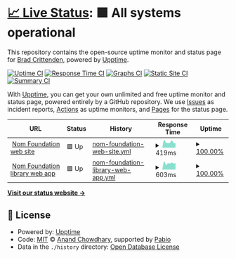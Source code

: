 # [📈 Live Status](https://bac.github.io/upptime): <!--live status--> **🟩 All systems operational**

This repository contains the open-source uptime monitor and status page for [Brad Crittenden](bradcrittenden.net), powered by [Upptime](https://github.com/upptime/upptime).

[![Uptime CI](https://github.com/bac/upptime/workflows/Uptime%20CI/badge.svg)](https://github.com/bac/upptime/actions?query=workflow%3A%22Uptime+CI%22)
[![Response Time CI](https://github.com/bac/upptime/workflows/Response%20Time%20CI/badge.svg)](https://github.com/bac/upptime/actions?query=workflow%3A%22Response+Time+CI%22)
[![Graphs CI](https://github.com/bac/upptime/workflows/Graphs%20CI/badge.svg)](https://github.com/bac/upptime/actions?query=workflow%3A%22Graphs+CI%22)
[![Static Site CI](https://github.com/bac/upptime/workflows/Static%20Site%20CI/badge.svg)](https://github.com/bac/upptime/actions?query=workflow%3A%22Static+Site+CI%22)
[![Summary CI](https://github.com/bac/upptime/workflows/Summary%20CI/badge.svg)](https://github.com/bac/upptime/actions?query=workflow%3A%22Summary+CI%22)

With [Upptime](https://upptime.js.org), you can get your own unlimited and free uptime monitor and status page, powered entirely by a GitHub repository. We use [Issues](https://github.com/bac/upptime/issues) as incident reports, [Actions](https://github.com/bac/upptime/actions) as uptime monitors, and [Pages](https://bac.github.io/upptime) for the status page.

<!--start: status pages-->
<!-- This summary is generated by Upptime (https://github.com/upptime/upptime) -->
<!-- Do not edit this manually, your changes will be overwritten -->
<!-- prettier-ignore -->
| URL | Status | History | Response Time | Uptime |
| --- | ------ | ------- | ------------- | ------ |
| <img alt="" src="https://icons.duckduckgo.com/ip3/nomfoundation.org.ico" height="13"> [Nom Foundation web site](https://nomfoundation.org/About-the-Foundation/About-the-VNPF) | 🟩 Up | [nom-foundation-web-site.yml](https://github.com/bac/upptime/commits/HEAD/history/nom-foundation-web-site.yml) | <details><summary><img alt="Response time graph" src="./graphs/nom-foundation-web-site/response-time-week.png" height="20"> 419ms</summary><br><a href="https://bac.github.io/upptime/history/nom-foundation-web-site"><img alt="Response time 402" src="https://img.shields.io/endpoint?url=https%3A%2F%2Fraw.githubusercontent.com%2Fbac%2Fupptime%2FHEAD%2Fapi%2Fnom-foundation-web-site%2Fresponse-time.json"></a><br><a href="https://bac.github.io/upptime/history/nom-foundation-web-site"><img alt="24-hour response time 538" src="https://img.shields.io/endpoint?url=https%3A%2F%2Fraw.githubusercontent.com%2Fbac%2Fupptime%2FHEAD%2Fapi%2Fnom-foundation-web-site%2Fresponse-time-day.json"></a><br><a href="https://bac.github.io/upptime/history/nom-foundation-web-site"><img alt="7-day response time 419" src="https://img.shields.io/endpoint?url=https%3A%2F%2Fraw.githubusercontent.com%2Fbac%2Fupptime%2FHEAD%2Fapi%2Fnom-foundation-web-site%2Fresponse-time-week.json"></a><br><a href="https://bac.github.io/upptime/history/nom-foundation-web-site"><img alt="30-day response time 396" src="https://img.shields.io/endpoint?url=https%3A%2F%2Fraw.githubusercontent.com%2Fbac%2Fupptime%2FHEAD%2Fapi%2Fnom-foundation-web-site%2Fresponse-time-month.json"></a><br><a href="https://bac.github.io/upptime/history/nom-foundation-web-site"><img alt="1-year response time 391" src="https://img.shields.io/endpoint?url=https%3A%2F%2Fraw.githubusercontent.com%2Fbac%2Fupptime%2FHEAD%2Fapi%2Fnom-foundation-web-site%2Fresponse-time-year.json"></a></details> | <details><summary><a href="https://bac.github.io/upptime/history/nom-foundation-web-site">100.00%</a></summary><a href="https://bac.github.io/upptime/history/nom-foundation-web-site"><img alt="All-time uptime 100.00%" src="https://img.shields.io/endpoint?url=https%3A%2F%2Fraw.githubusercontent.com%2Fbac%2Fupptime%2FHEAD%2Fapi%2Fnom-foundation-web-site%2Fuptime.json"></a><br><a href="https://bac.github.io/upptime/history/nom-foundation-web-site"><img alt="24-hour uptime 100.00%" src="https://img.shields.io/endpoint?url=https%3A%2F%2Fraw.githubusercontent.com%2Fbac%2Fupptime%2FHEAD%2Fapi%2Fnom-foundation-web-site%2Fuptime-day.json"></a><br><a href="https://bac.github.io/upptime/history/nom-foundation-web-site"><img alt="7-day uptime 100.00%" src="https://img.shields.io/endpoint?url=https%3A%2F%2Fraw.githubusercontent.com%2Fbac%2Fupptime%2FHEAD%2Fapi%2Fnom-foundation-web-site%2Fuptime-week.json"></a><br><a href="https://bac.github.io/upptime/history/nom-foundation-web-site"><img alt="30-day uptime 100.00%" src="https://img.shields.io/endpoint?url=https%3A%2F%2Fraw.githubusercontent.com%2Fbac%2Fupptime%2FHEAD%2Fapi%2Fnom-foundation-web-site%2Fuptime-month.json"></a><br><a href="https://bac.github.io/upptime/history/nom-foundation-web-site"><img alt="1-year uptime 100.00%" src="https://img.shields.io/endpoint?url=https%3A%2F%2Fraw.githubusercontent.com%2Fbac%2Fupptime%2FHEAD%2Fapi%2Fnom-foundation-web-site%2Fuptime-year.json"></a></details>
| <img alt="" src="https://icons.duckduckgo.com/ip3/lib.nomfoundation.org.ico" height="13"> [Nom Foundation library web app](https://lib.nomfoundation.org/collection/1/) | 🟩 Up | [nom-foundation-library-web-app.yml](https://github.com/bac/upptime/commits/HEAD/history/nom-foundation-library-web-app.yml) | <details><summary><img alt="Response time graph" src="./graphs/nom-foundation-library-web-app/response-time-week.png" height="20"> 603ms</summary><br><a href="https://bac.github.io/upptime/history/nom-foundation-library-web-app"><img alt="Response time 530" src="https://img.shields.io/endpoint?url=https%3A%2F%2Fraw.githubusercontent.com%2Fbac%2Fupptime%2FHEAD%2Fapi%2Fnom-foundation-library-web-app%2Fresponse-time.json"></a><br><a href="https://bac.github.io/upptime/history/nom-foundation-library-web-app"><img alt="24-hour response time 967" src="https://img.shields.io/endpoint?url=https%3A%2F%2Fraw.githubusercontent.com%2Fbac%2Fupptime%2FHEAD%2Fapi%2Fnom-foundation-library-web-app%2Fresponse-time-day.json"></a><br><a href="https://bac.github.io/upptime/history/nom-foundation-library-web-app"><img alt="7-day response time 603" src="https://img.shields.io/endpoint?url=https%3A%2F%2Fraw.githubusercontent.com%2Fbac%2Fupptime%2FHEAD%2Fapi%2Fnom-foundation-library-web-app%2Fresponse-time-week.json"></a><br><a href="https://bac.github.io/upptime/history/nom-foundation-library-web-app"><img alt="30-day response time 552" src="https://img.shields.io/endpoint?url=https%3A%2F%2Fraw.githubusercontent.com%2Fbac%2Fupptime%2FHEAD%2Fapi%2Fnom-foundation-library-web-app%2Fresponse-time-month.json"></a><br><a href="https://bac.github.io/upptime/history/nom-foundation-library-web-app"><img alt="1-year response time 529" src="https://img.shields.io/endpoint?url=https%3A%2F%2Fraw.githubusercontent.com%2Fbac%2Fupptime%2FHEAD%2Fapi%2Fnom-foundation-library-web-app%2Fresponse-time-year.json"></a></details> | <details><summary><a href="https://bac.github.io/upptime/history/nom-foundation-library-web-app">100.00%</a></summary><a href="https://bac.github.io/upptime/history/nom-foundation-library-web-app"><img alt="All-time uptime 99.77%" src="https://img.shields.io/endpoint?url=https%3A%2F%2Fraw.githubusercontent.com%2Fbac%2Fupptime%2FHEAD%2Fapi%2Fnom-foundation-library-web-app%2Fuptime.json"></a><br><a href="https://bac.github.io/upptime/history/nom-foundation-library-web-app"><img alt="24-hour uptime 100.00%" src="https://img.shields.io/endpoint?url=https%3A%2F%2Fraw.githubusercontent.com%2Fbac%2Fupptime%2FHEAD%2Fapi%2Fnom-foundation-library-web-app%2Fuptime-day.json"></a><br><a href="https://bac.github.io/upptime/history/nom-foundation-library-web-app"><img alt="7-day uptime 100.00%" src="https://img.shields.io/endpoint?url=https%3A%2F%2Fraw.githubusercontent.com%2Fbac%2Fupptime%2FHEAD%2Fapi%2Fnom-foundation-library-web-app%2Fuptime-week.json"></a><br><a href="https://bac.github.io/upptime/history/nom-foundation-library-web-app"><img alt="30-day uptime 100.00%" src="https://img.shields.io/endpoint?url=https%3A%2F%2Fraw.githubusercontent.com%2Fbac%2Fupptime%2FHEAD%2Fapi%2Fnom-foundation-library-web-app%2Fuptime-month.json"></a><br><a href="https://bac.github.io/upptime/history/nom-foundation-library-web-app"><img alt="1-year uptime 99.76%" src="https://img.shields.io/endpoint?url=https%3A%2F%2Fraw.githubusercontent.com%2Fbac%2Fupptime%2FHEAD%2Fapi%2Fnom-foundation-library-web-app%2Fuptime-year.json"></a></details>

<!--end: status pages-->

[**Visit our status website →**](https://bac.github.io/upptime)

## 📄 License

- Powered by: [Upptime](https://github.com/upptime/upptime)
- Code: [MIT](./LICENSE) © [Anand Chowdhary](https://anandchowdhary.com), supported by [Pabio](https://pabio.com)
- Data in the `./history` directory: [Open Database License](https://opendatacommons.org/licenses/odbl/1-0/)
